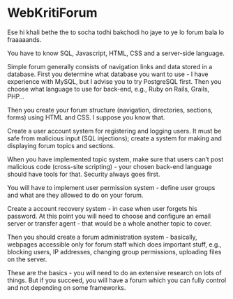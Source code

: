 # WebKritiForum
Ese hi khali bethe the to socha todhi bakchodi ho jaye to ye lo forum bala lo fraaaaands.


You have to know SQL, Javascript, HTML, CSS and a server-side language.

Simple forum generally consists of navigation links and data stored in a database. First you determine what database you want to use - I have experience with MySQL, but I advise you to try PostgreSQL first. Then you choose what language to use for back-end, e.g., Ruby on Rails, Grails, PHP…

Then you create your forum structure (navigation, directories, sections, forms) using HTML and CSS. I suppose you know that.

Create a user account system for registering and logging users. It must be safe from malicious input (SQL injections); create a system for making and displaying forum topics and sections.

When you have implemented topic system, make sure that users can’t post malicious code (cross-site scripting) - your chosen back-end language should have tools for that. Security always goes first.

You will have to implement user permission system - define user groups and what are they allowed to do on your forum.

Create a account recovery system - in case when user forgets his password. At this point you will need to choose and configure an email server or transfer agent - that would be a whole another topic to cover.

Then you should create a forum administration system - basically, webpages accessible only for forum staff which does important stuff, e.g., blocking users, IP addresses, changing group permissions, uploading files on the server.

These are the basics - you will need to do an extensive research on lots of things. But if you succeed, you will have a forum which you can fully control and not depending on some frameworks.
